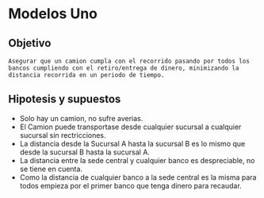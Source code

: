 # Modelos Uno

## Objetivo
	Asegurar que un camion cumpla con el recorrido pasando por todos los bancos cumpliendo con el retiro/entrega de dinero, minimizando la distancia recorrida en un periodo de tiempo.
	
## Hipotesis y supuestos
- Solo hay un camion, no sufre averias.
- El Camion puede transportase desde cualquier sucursal a cualquier sucursal sin rectricciones.
- La distancia desde la Sucursal A hasta la sucursal B es lo mismo que desde la sucursal B hasta la sucursal A.
- La distancia entre la sede central y cualquier banco es despreciable, no se tiene en cuenta.
- Como la distancia de cualquier banco a la sede central es la misma para todos empieza por el primer banco que tenga dinero para recaudar.


